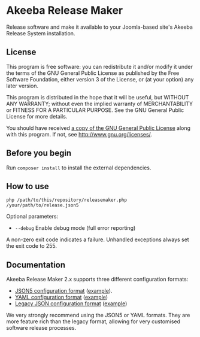 # Akeeba Release Maker

Release software and make it available to your Joomla-based site's Akeeba Release System installation.

## License

This program is free software: you can redistribute it and/or modify it under the terms of the GNU General Public License as published by the Free Software Foundation, either version 3 of the License, or (at your option) any later version.

This program is distributed in the hope that it will be useful, but WITHOUT ANY WARRANTY; without even the implied warranty of MERCHANTABILITY or FITNESS FOR A PARTICULAR PURPOSE.  See the GNU General Public License for more details.

You should have received [a copy of the GNU General Public License](LICENSE.txt) along with this program.  If not, see <http://www.gnu.org/licenses/>.

## Before you begin

Run `composer install` to install the external dependencies.

## How to use

`php /path/to/this/repository/releasemaker.php /your/path/to/release.json5`

Optional parameters:

* `--debug` Enable debug mode (full error reporting)

A non-zero exit code indicates a failure. Unhandled exceptions always set the exit code to 255.

## Documentation

Akeeba Release Maker 2.x supports three different configuration formats:

* [JSON5 configuration format](docs/modern-json5.md) ([example](docs/sample_config.json5)).
* [YAML configuration format](docs/modern-yaml.md) ([example](docs/legacy.json))
* [Legacy JSON configuration format](docs/legacy.md) ([example](docs/sample_config.yaml))

We very strongly recommend using the JSON5 or YAML formats. They are more feature rich than the legacy format, allowing for very customised software release processes.

